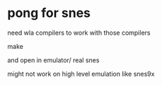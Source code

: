 # pong for snes
need wla compilers to work
with those compilers

make

and open in emulator/ real snes

might not work on high level emulation like snes9x
